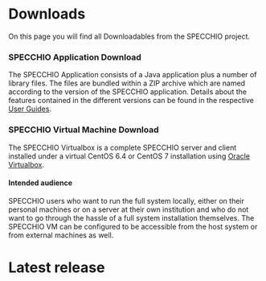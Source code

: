 # Downloads

On this page you will find all Downloadables from the SPECCHIO project.

### SPECCHIO Application Download 

The SPECCHIO Application consists of a Java application plus a number of library
files. The files are bundled within a ZIP archive which are named according to
the version of the SPECCHIO application. Details about the features contained in
the different versions can be found in the respective 
[User Guides](/guides/).


### SPECCHIO Virtual Machine Download 

The SPECCHIO Virtualbox is a complete SPECCHIO server and client installed under
a virtual CentOS 6.4 or CentOS 7 installation using 
[Oracle Virtualbox](https://www.virtualbox.org/). 

#### Intended audience

SPECCHIO users who want to run the full system locally, either on their personal
machines or on a server at their own institution and who do not want to go
through the hassle of a full system installation themselves. The SPECCHIO VM can
be configured to be accessible from the host system or from external machines as
well.


# Latest release

<releases-info />